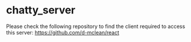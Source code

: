 # chatty_server

Please check the following repository to find the client required to access this server:
https://github.com/d-mclean/react